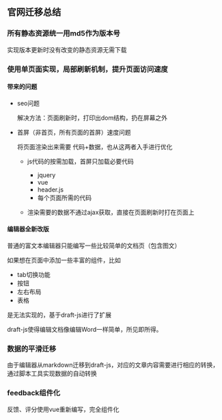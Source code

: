 ## 官网迁移总结
    
### 所有静态资源统一用md5作为版本号

   实现版本更新时没有改变的静态资源无需下载

### 使用单页面实现，局部刷新机制，提升页面访问速度

#### 带来的问题

* seo问题 

    解决方法：页面刷新时，打印出dom结构，扔在屏幕之外 
    
* 首屏（非首页，所有页面的首屏）速度问题
   
    将页面渲染出来需要 代码+数据，也从这两者入手进行优化
    
    * js代码的按需加载，首屏只加载必要代码
        * jquery
        * vue
        * header.js
        * 每个页面所需的代码
        
    * 渲染需要的数据不通过ajax获取，直接在页面刷新时打在页面上
  
    
#### 编辑器全新改版
    
普通的富文本编辑器只能编写一些比较简单的文档页（包含图文）

如果想在页面中添加一些丰富的组件，比如

* tab切换功能
* 按钮
* 左右布局
* 表格

是无法实现的，基于draft-js进行了扩展

draft-js使得编辑文档像编辑Word一样简单，所见即所得。

### 数据的平滑迁移

由于编辑器从markdown迁移到draft-js，对应的文章内容需要进行相应的转换，通过脚本工具实现数据的自动转换

### feedback组件化

反馈、评分使用vue重新编写，完全组件化
    
    